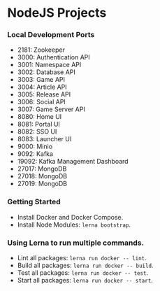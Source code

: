 # NodeJS Projects

### Local Development Ports

- 2181: Zookeeper
- 3000: Authentication API
- 3001: Namespace API
- 3002: Database API
- 3003: Game API
- 3004: Article API
- 3005: Release API
- 3006: Social API
- 3007: Game Server API
- 8080: Home UI
- 8081: Portal UI
- 8082: SSO UI
- 8083: Launcher UI
- 9000: Minio
- 9092: Kafka
- 19092: Kafka Management Dashboard
- 27017: MongoDB
- 27018: MongoDB
- 27019: MongoDB

### Getting Started

- Install Docker and Docker Compose.
- Install Node Modules: `lerna bootstrap`.

### Using Lerna to run multiple commands.

- Lint all packages: `lerna run docker -- lint`.
- Build all packages: `lerna run docker -- build`.
- Test all packages: `lerna run docker -- test`.
- Start all packages: `lerna run docker -- start`.
